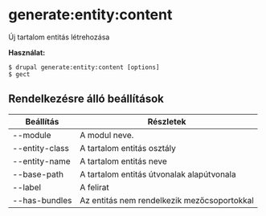 # generate:entity:content
Új tartalom entitás létrehozása

**Használat:**
```
$ drupal generate:entity:content [options]
$ gect  
```

## Rendelkezésre álló beállítások
Beállítás | Részletek
-------|-------------
--module | A modul neve.
--entity-class | A tartalom entitás osztály
--entity-name | A tartalom entitás neve
--base-path | A tartalom entitás útvonalak alapútvonala
--label | A felirat
--has-bundles | Az entitás nem rendelkezik mezőcsoportokkal
